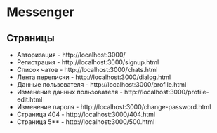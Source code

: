 # Messenger

## Страницы

- Авторизация - http://localhost:3000/
- Регистрация - http://localhost:3000/signup.html
- Список чатов - http://localhost:3000/chats.html
- Лента переписки - http://localhost:3000/dialog.html
- Данные пользователя - http://localhost:3000/profile.html
- Изменение данных пользователя - http://localhost:3000/profile-edit.html
- Изменение пароля - http://localhost:3000/change-password.html
- Страница 404 - http://localhost:3000/404.html
- Страница 5\*\* - http://localhost:3000/500.html
